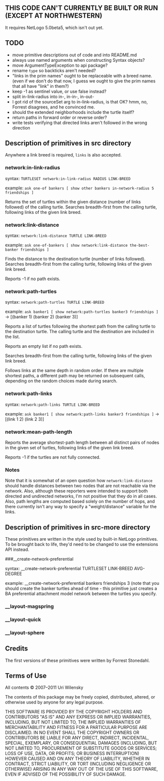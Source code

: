## THIS CODE CAN'T CURRENTLY BE BUILT OR RUN (EXCEPT AT NORTHWESTERN)

It requires NetLogo 5.0beta5, which isn't out yet.

## TODO

* move primitive descriptions out of code and into README.md
* always use named arguments when constructing Syntax objects?
* move ArgumentTypeException to api package?
* rename `type` so backticks aren't needed?
* "links in the prim names" ought to be replaceable with a breed name.
  (even if we don't do that now, I guess we ought to give the prim names
  that all have "link" in them?)
* keep -1 as sentinel value, or use false instead?
* split in-link-radius into in-, in-in-, in-out-
* I got rid of the sourceSet arg to in-link-radius, is that OK?
  hmm, no, Forrest disagrees, and he convinced me.
* should the extended neighborhoods include the turtle itself?
* return paths in forward order or reverse order?
* write tests verifying that directed links aren't followed in the wrong direction

## Description of primitives in src directory

Anywhere a link breed is required, `links` is also accepted.

### network:in-link-radius

syntax: `TURTLESET network:in-link-radius RADIUS LINK-BREED`

example: `ask one-of bankers [ show other bankers in-network-radius 5 friendships ]`

Returns the set of turtles within the given distance (number of links followed)
of the calling turtle.
Searches breadth-first from the calling turtle,
following links of the given link breed.

### network:link-distance

syntax: `network:link-distance TURTLE LINK-BREED`

example: `ask one-of-bankers [ show network:link-distance the-best-banker friendships ]`

Finds the distance to the destination turtle (number of links followed).
Searches breadth-first from the calling turtle,
following links of the given link breed.

Reports -1 if no path exists.

### network:path-turtles

syntax: `network:path-turtles TURTLE LINK-BREED`

example: `ask banker1 [ show network:path-turtles banker3 friendships ]`
->   [(banker 1) (banker 2) (banker 3)]
 
Reports a list of turtles following the shortest path from the calling
turtle to the destination turtle.  The calling turtle and the
destination are included in the list.

Reports an empty list if no path exists.

Searches breadth-first from the calling turtle,
following links of the given link breed.

Follows links at the same depth in random order.  If there are
multiple shortest paths, a different path may be returned on
subsequent calls, depending on the random choices made during search.

### network:path-links

syntax: `network:path-links TURTLE LINK-BREED`

example: `ask banker1 [ show network:path-links banker3 friendships ]`
->   [(link 1 2) (link 2 3)]

### network:mean-path-length

Reports the average shortest-path length between all distinct pairs of
nodes in the given set of turtles, following links of the given link
breed.

Reports -1 if the turtles are not fully connected.

### Notes

Note that it is somewhat of an open question how 
`network:link-distance` should handle distances between two nodes
that are not reachable via the network.  Also, although these
reporters were intended to support both directed and undirected
networks, I'm not positive that they do in all cases.  Also, path
lengths are computed based solely on the number of hops, and there
currently isn't any way to specify a "weight/distance" variable for
the links.

## Description of primitives in src-more directory

These primitives are written in the style used by built-in NetLogo primitives. To be brought back to life, they'd need to be changed to use the extensions API instead.

###__create-network-preferential

syntax:  __create-network-preferential TURTLESET LINK-BREED AVG-DEGREE

example:  __create-network-preferential bankers friendships 3
 (note that you should create the banker turtles ahead of time - this
primitive just creates a BA preferential attachment model network
between the turtles you specify.

### __layout-magspring

### __layout-quick

### __layout-sphere

## Credits

The first versions of these primitives were written by Forrest Stonedahl.

## Terms of Use

All contents © 2007–2011 Uri Wilensky

The contents of this package may be freely copied, distributed, altered, or otherwise used by anyone for any legal purpose.

THIS SOFTWARE IS PROVIDED BY THE COPYRIGHT HOLDERS AND CONTRIBUTORS "AS IS" AND ANY EXPRESS OR IMPLIED WARRANTIES, INCLUDING, BUT NOT LIMITED TO, THE IMPLIED WARRANTIES OF MERCHANTABILITY AND FITNESS FOR A PARTICULAR PURPOSE ARE DISCLAIMED.  IN NO EVENT SHALL THE COPYRIGHT OWNERS OR CONTRIBUTORS BE LIABLE FOR ANY DIRECT, INDIRECT, INCIDENTAL, SPECIAL, EXEMPLARY, OR CONSEQUENTIAL DAMAGES (INCLUDING, BUT NOT LIMITED TO, PROCUREMENT OF SUBSTITUTE GOODS OR SERVICES; LOSS OF USE, DATA, OR PROFITS; OR BUSINESS INTERRUPTION) HOWEVER CAUSED AND ON ANY THEORY OF LIABILITY, WHETHER IN CONTRACT, STRICT LIABILITY, OR TORT (INCLUDING NEGLIGENCE OR OTHERWISE) ARISING IN ANY WAY OUT OF THE USE OF THIS SOFTWARE, EVEN IF ADVISED OF THE POSSIBILITY OF SUCH DAMAGE.
